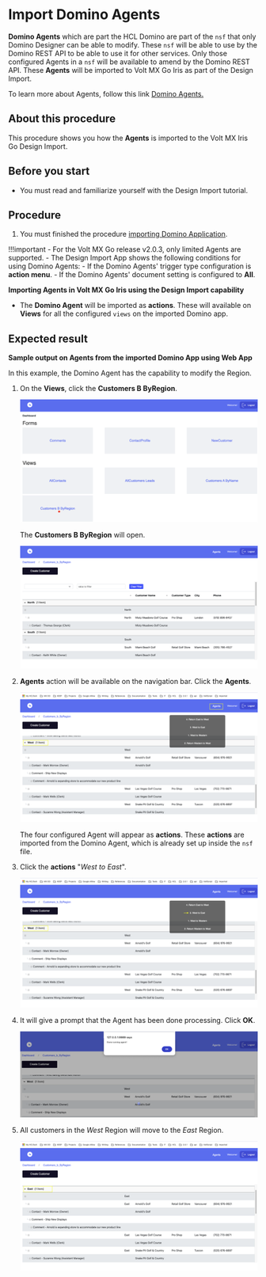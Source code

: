 # Import Domino Agents

  **Domino Agents** which are part the HCL Domino are part of the `nsf` that only Domino Designer can be able to modify. These `nsf` will be able to use by the Domino REST API to be able to use it for other services. Only those configured Agents in a `nsf` will be available to amend by the Domino REST API. These **Agents** will be imported to Volt MX Go Iris as part of the Design Import. 

  To learn more about Agents, follow this link [Domino Agents.](https://help.hcltechsw.com/dom_designer/11.0.1/basic/H_ABOUT_DESIGNING_AGENTS.html)

## About this procedure

This procedure shows you how the **Agents** is imported to the Volt MX Iris Go Design Import.

## Before you start

- You must read and familiarize yourself with the Design Import tutorial.

## Procedure

1. You must finished the procedure [importing Domino Application](../tutorials/designimport.md#import-a-domino-application-using-the-new-foundry-app).

!!!important
    - For the Volt MX Go release v2.0.3, only limited Agents are supported.
    - The Design Import App shows the following conditions for using Domino Agents:
        - If the Domino Agents' trigger type configuration is **action menu**.
        - If the Domino Agents' document setting is configured to  **All**.

**Importing Agents in Volt  MX Go Iris using the Design Import capability**

- The **Domino Agent** will be imported as **actions**. These will available on **Views** for all the configured `views` on the imported Domino app.

## Expected result

**Sample output on Agents from the imported Domino App using Web App**

  In this example, the Domino Agent has the capability to modify the Region. 

  1. On the **Views**, click the **Customers B ByRegion**. 

      ![alt text](../assets/images/diviewagent.png)


      
       The **Customers B ByRegion** will open. 
       
      ![alt text](../assets/images/diagentview.png)
  
  
  2. **Agents** action will be available on the navigation bar. Click the **Agents**.

      ![alt text](../assets/images/diactions.png)

      The four configured Agent will appear as **actions**. These **actions** are imported from the Domino Agent, which is already set up inside the `nsf` file.

  3. Click the **actions** "*West to East*". 

     ![alt text](../assets/images/diactionclick.png)

  4. It will give a prompt that the Agent has been done processing. Click **OK**.

     ![alt text](../assets/images/diagtmsg.png)

  5. All customers in the *West* Region will move to the *East* Region.

     ![alt text](../assets/images/diactionsresult.png)




   

